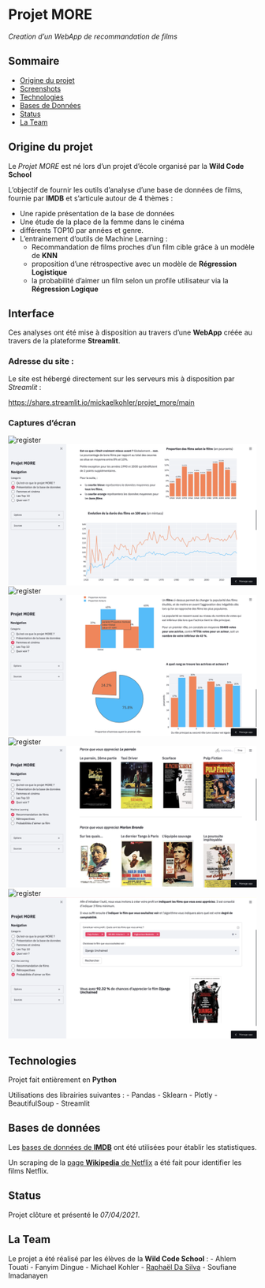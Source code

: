 # Projet MORE
_Creation d’un WebApp de recommandation de films_

## Sommaire

* [Origine du projet](#origine-du-projet)
* [Screenshots](#interface)
* [Technologies](#technologies)
* [Bases de Données](#bases-de-données)
* [Status](#status)
* [La Team](#la-team)

## Origine du projet

Le _Projet MORE_ est né lors d’un projet d’école organisé par la __Wild Code School__

L’objectif de fournir les outils d’analyse d’une base de données de films, fournie par __IMDB__ et s’articule autour de 4 thèmes :
- Une rapide présentation de la base de données 
- Une étude de la place de la femme dans le cinéma
- différents TOP10 par années et genre. 
- L’entrainement d’outils de Machine Learning : 
	* Recommandation de films proches d’un film cible grâce à un modèle de __KNN__
	* proposition d’une rétrospective avec un modèle de __Régression Logistique__
	* la probabilité d’aimer un film selon un profile utilisateur via la __Régression Logique__


## Interface

Ces analyses ont été mise à disposition au travers d’une __WebApp__ créée au travers de la plateforme __Streamlit__.

### Adresse du site :

Le site est hébergé directement sur les serveurs mis à disposition par *Streamlit* :

https://share.streamlit.io/mickaelkohler/projet_more/main

### Captures d’écran

![register](./images/register.png) ![register](./Ressources/screenshot1.png) ![register](./images/register.png) ![register](./Ressources/screenshot2.png)
![register](./images/register.png) ![register](./Ressources/screenshot3.png) ![register](./images/register.png) ![register](./Ressources/screenshot4.png)

## Technologies 

Projet fait entièrement en **Python**

Utilisations des librairies suivantes : 
	- Pandas
	- Sklearn
	- Plotly
	- BeautifulSoup
	- Streamlit

## Bases de données 

Les [bases de données de **IMDB**](https://www.imdb.com/interfaces/) ont été utilisées pour établir les statistiques.

Un scraping de la [page **Wikipedia** de Netflix](https://en.wikipedia.org/wiki/Lists_of_Netflix_original_films) a été fait pour identifier les films Netflix. 

## Status

Projet clôture et présenté le *07/04/2021*.

## La Team

Le projet a été réalisé par les élèves de la **Wild Code School** : 
	- Ahlem Touati
	- Fanyim Dingue
	- Michael Kohler
	- [Raphaël Da Silva](https://github.com/raphadasilva)
	- Soufiane Imadanayen 
